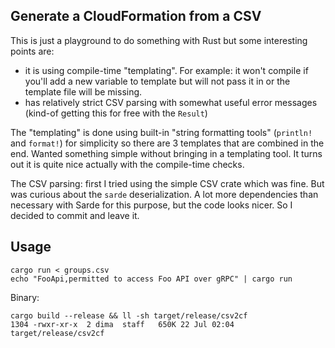 ## Generate a CloudFormation from a CSV

This is just a playground to do something with Rust but some interesting points are:

- it is using compile-time "templating". For example: it won't compile if you'll add a new variable to template but will not pass it in or the template file will be missing.
- has relatively strict CSV parsing with somewhat useful error messages (kind-of getting this for free with the `Result`)


The "templating" is done using built-in "string formatting tools" (`println!` and `format!`) for simplicity so there are 3 templates that are combined in the end.
Wanted something simple without bringing in a templating tool.
It turns out it is quite nice actually with the compile-time checks.

The CSV parsing: first I tried using the simple CSV crate which was fine. But was curious about the `sarde` deserialization.
A lot more dependencies than necessary with Sarde for this purpose, but the code looks nicer. So I decided to commit and leave it.


## Usage

```
cargo run < groups.csv
echo "FooApi,permitted to access Foo API over gRPC" | cargo run
```

Binary:

```
cargo build --release && ll -sh target/release/csv2cf
1304 -rwxr-xr-x  2 dima  staff   650K 22 Jul 02:04 target/release/csv2cf
```
